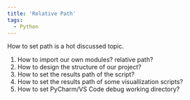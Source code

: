 ```yaml
---
title: 'Relative Path'
tags:
  - Python
---
```


How to set path is a hot discussed topic.

1. How to import our own modules? relative path?
2. How to design the structure of our project?
3. How to set the results path of the script?
4. How to set the results path of some visuallization scripts?
5. How to set PyCharm/VS Code debug working directory?


